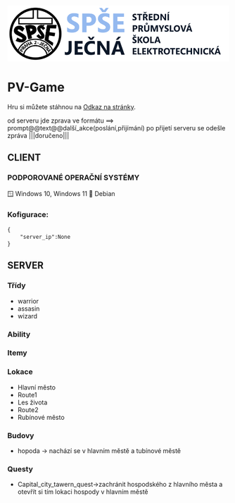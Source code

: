 <img src="/readme_content/Jecna_logo.png" alt="SPŠE Ječná"/>

# PV-Game

Hru si můžete stáhnou na [Odkaz na stránky](https://www.spsejecna.cz).

od serveru jde zprava ve formátu ==> prompt@@text@@další_akce(poslání,přijímání)
po přijetí serveru se odešle zpráva |||doručeno|||
## CLIENT

### PODPOROVANÉ OPERAČNÍ SYSTÉMY
:window: Windows 10, Windows 11
:penguin: Debian

### Kofigurace:
```
{
    "server_ip":None
}
```

## SERVER

### Třídy
- warrior
- assasin
- wizard

### Ability

### Itemy

### Lokace
- Hlavní město
- Route1
- Les života
- Route2
- Rubínové město

### Budovy
- hopoda -> nachází se v hlavním městě a tubínové městě

### Questy
- Capital_city_tawern_quest->zachránit hospodského z hlavního města a otevřít si tím lokaci hospody v hlavním městě